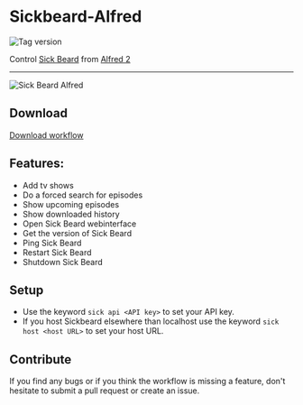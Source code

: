 Sickbeard-Alfred
================

![Tag version](http://img.shields.io/github/tag/Fogh/Sickbeard-Alfred.svg?style=flat)

Control [Sick Beard](http://sickbeard.com/) from [Alfred 2](http://www.alfredapp.com/)

------

![Sick Beard Alfred](http://cl.ly/O74l/Screen%20Shot%202013-04-06%20at%2020.52.24.png "Add new tv show to Sick Beard")

## Download

[Download workflow](https://github.com/Fogh/Sickbeard-Alfred/raw/master/Sick%20Beard.alfredworkflow)

## Features: 

* Add tv shows
* Do a forced search for episodes
* Show upcoming episodes
* Show downloaded history
* Open Sick Beard webinterface
* Get the version of Sick Beard
* Ping Sick Beard
* Restart Sick Beard
* Shutdown Sick Beard

## Setup

* Use the keyword `sick api <API key>` to set your API key.
* If you host Sickbeard elsewhere than localhost use the keyword `sick host <host URL>` to set your host URL.

## Contribute

If you find any bugs or if you think the workflow is missing a feature, don't hesitate to submit a pull request or create an issue.
